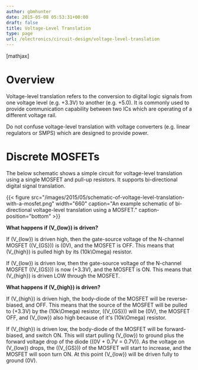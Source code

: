 ```yaml
---
author: gbmhunter
date: 2015-05-08 05:53:31+00:00
draft: false
title: Voltage-Level Translation
type: page
url: /electronics/circuit-design/voltage-level-translation
---
```


[mathjax]

# Overview

Voltage-level translation refers to the conversion to digital logic signals from one voltage level (e.g. +3.3V) to another (e.g. +5.0). It is commonly used to provide communication capability between two ICs which are operating of a different voltage rail.

Do not confuse voltage-level translation with voltage converters (e.g. linear regulators or SMPS) which are designed to provide power.

# Discrete MOSFETs

The below schematic shows a simple circuit for voltage-level translation using a single MOSFET and pull-up resistors. It supports bi-directional digital signal translation.

{{< figure src="/images/2015/05/schematic-of-voltage-level-translation-with-a-mosfet.png" width="660" caption="An example schematic of bi-directional voltage-level translation using a MOSFET." caption-position="bottom" >}}

**What happens if \(V_{low}\) is driven?**

If \(V_{low}\) is driven high, then the gate-source voltage of the N-channel MOSFET (\(V_{GS}\)) is \(0V\), and the MOSFET is OFF. This means that \(V_{high}\) is pulled high by its \(10k\Omega\) resistor.

If \(V_{low}\) is driven low, then the gate-source voltage of the N-channel MOSFET (\(V_{GS}\)) is now \(+3.3V\), and the MOSFET is ON. This means that \(V_{high}\) is driven LOW through the MOSFET.

**What happens if \(V_{high}\) is driven?**

If \(V_{high}\) is driven high, the body-diode of the MOSFET will be reverse-biased, and OFF. This means that the source of the MOSFET will be pulled to \(+3.3V\) by the \(10k\Omega\) resistor, (\(V_{GS}\)) will be \(0V\), the MOSFET OFF, and \(V_{low}\) also high because of it's \(10k\Omega\) resistor.

If \(V_{high}\) is driven low, the body-diode of the MOSFET will be forward-biased, and switch ON. This will start pulling \(V_{low}\) to ground plus the forward voltage drop of the diode (\(0V + 0.7V = 0.7V\)). As the voltage on \(V_{low}\) drops, the (\(V_{GS}\)) of the MOSFET will start to increase, and the MOSFET will soon turn ON. At this point \(V_{low}\) will be driven fully to ground (0V).
